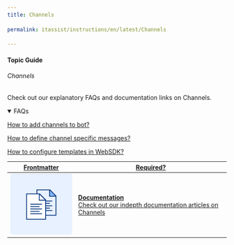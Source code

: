 ```yaml
---
title: Channels

permalink: itassist/instructions/en/latest/Channels

---
```


#### Topic Guide
###### Channels

  Check out our explanatory FAQs and documentation links on Channels.

<details open>
  <summary>FAQs
  </summary>

  <a class="doc-link" target="_blank" href="https://developer.kore.ai/docs/bots/channel-enablement/adding-channels-to-your-bot/">
 
  How to add channels to bot?

</a>

<a class="doc-link" target="_blank" href="https://developer.kore.ai/docs/bots/bot-builder-tool/dialog-task/prompt-editor/#Channel-Specific_User_Prompts">
 
  How to define channel specific messages?

</a>


<a class="doc-link" target="_blank" href="https://developer.kore.ai/docs/bots/sdks/message-templates/">
 
  How to configure templates in WebSDK?

</a>

</details>

<a class="doc-link" target="_blank" href="https://developer.kore.ai/docs/bots/channel-enablement/adding-channels-to-your-bot/">
 

| Frontmatter | Required? |
|-------------|-------------|
| ![alt text](images/docIcon.svg "Title") | **Documentation**  <br /> Check out our indepth documentation articles on Channels | 


</a>
